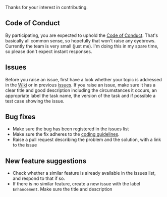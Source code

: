 Thanks for your interest in contributing.

## Code of Conduct
By participating, you are expected to uphold the [Code of Conduct](CODE_OF_CONDUCT.md). 
That's basically all common sense, so hopefully that won't raise any eyebrows.
Currently the team is very small (just me). I'm doing this in my spare time, so please don't expect instant responses.

## Issues
Before you raise an issue, first have a look whether your topic is addressed in the [Wiki](https://github.com/essenius/FitNesseRun/wiki) 
or in previous [issues](issues). 
If you raise an issue, make sure it has a clear title and good description including the circumstances it occurs, an appropriate label
the task name, the version of the task and if possible a test case showing the issue.

## Bug fixes
- Make sure the bug has been registered in the issues list 
- Make sure the fix adheres to the [coding guidelines](https://github.com/essenius/FitNesseRun/wiki/Coding-Guidelines). 
- Raise a pull request describing the problem and the solution, with a link to the issue

## New feature suggestions
- Check whether a similar feature is already available in the issues list, and respond to that if so.
- If there is no similar feature, create a new issue with the label `Enhancement`. Make sure the title and description 
